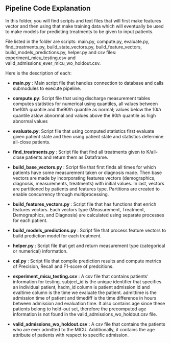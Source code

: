 ## Pipeline Code Explanation
In this folder, you will find scripts and text files that will first make features vector and then using that make training data which will eventually be used to make models for predicting treatments to be given to input patients.

File listed in the folder are scripts: main.py, compute.py, evaluate.py, find_treatments.py, build_state_vectors.py, build_feature_vectors, build_models_predictions.py, helper.py and csv files: experiment_micu_testing.csv and valid_admissions_ever_micu_wo_holdout.csv.

Here is the description of each:

* **main.py** :
Main script file that handles connection to database and calls submodules to execute pipeline. 

* **compute.py**:
Script file that using discharge measurement tables computes statistics for numerical using quantiles, all values between the10𝑡ℎ quantile and the90𝑡ℎ quantile as normal; values below the 10𝑡ℎ quantile aslow abnormal and values above the 90𝑡ℎ quantile as high abnormal values

* **evaluate.py**:
Script file that using computed statistics first evaluate given patient state and then using patient state and statistics determine all-close patients.

* **find_treatments.py** :
Script file that find all treatments given to K/all-close patients and return them as Dataframe. 

* **build_base_vectors.py** :
Script file that first finds all times for which patients have some measurement taken or diagnosis made. Then base vectors are made by incorporating features vectors (demographics, diagnosis, measurements, treatments) with initial values. In last, vectors are partitioned by patients and features type. Partitions are created to enable concurrency through multiprocessing.

* **build_features_vectors.py** :
Script file that has functions that enrich features vectors. Each vectors type (Measurement, Treatment, Demographics, and Diagnosis) are calculated using separate processes for each patient.

* **build_models_predictions.py** :
Script file that process feature vectors to build prediction model for each treatment.

* **helper.py** :
Script file that get and return measurement type (categorical or numerical) information.

* **cal.py** :
Script file that compile prediction results and compute metrics of Precision, Recall and F1-score of predcitions.

* **experiment_micu_testing.csv** :
A csv file that contains patients' information for testing. subject_id is the unique identifier that specifies an individual patient, hadm_id column is patient admission id and evaltime column is the time we evaluate the patient. admittime is the admission time of patient and timediff is the time difference in hours between admission and evaluation time. It also contains age since these patients belong to hold-out set, therefore the precomputed age information is not found in the valid_admissions_wo_holdout.csv file.

* **valid_admissions_wo_holdout.csv** :
A csv file that contains the patients who are ever admitted to the MICU. Additionally, it contains the age attribute of patients with respect to specific admission.

